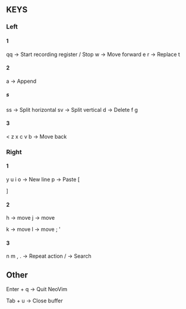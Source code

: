 ## KEYS

### Left

#### 1

qq -> Start recording register / Stop
w -> Move forward
e
r -> Replace
t

#### 2

a -> Append
##### s
ss -> Split horizontal
sv -> Split vertical
d -> Delete
f
g

#### 3

<
z
x
c
v
b -> Move back

### Right

#### 1

y
u
i
o -> New line
p -> Paste
[

]

#### 2

h -> move
j -> move

k -> move
l -> move
;
'

#### 3

n
m
,
. -> Repeat action
/ -> Search


## Other

Enter + q -> Quit NeoVim

Tab + u -> Close buffer
